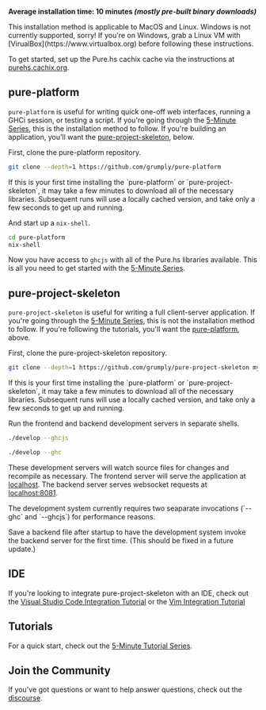 **Average installation time: 10 minutes _(mostly pre-built binary downloads)_**

<div class="info">
This installation method is applicable to MacOS and Linux. Windows is not currently supported, sorry! If you're on Windows, grab a Linux VM with [VirualBox](https://www.virtualbox.org) before following these instructions.
</div>

To get started, set up the Pure.hs cachix cache via the instructions at [purehs.cachix.org](https://purehs.cachix.org).

## pure-platform

`pure-platform` is useful for writing quick one-off web interfaces, running a GHCi session, or testing a script. If you're going through the [5-Minute Series](/tutorials/5-minute), this is the installation method to follow. If you're building an application, you'll want the [pure-project-skeleton](#pure-project-skeleton), below.

First, clone the pure-platform repository.

```bash
git clone --depth=1 https://github.com/grumply/pure-platform
```

<div class="info">
If this is your first time installing the `pure-platform` or `pure-project-skeleton`, it may take a few minutes to download all of the necessary libraries. Subsequent runs will use a locally cached version, and take only a few seconds to get up and running.
</div>

And start up a `nix-shell`.

```bash
cd pure-platform
nix-shell
```

Now you have access to `ghcjs` with all of the Pure.hs libraries available. This is all you need to get started with the [5-Minute Series](/tutorials/5-minute).

## pure-project-skeleton

`pure-project-skeleton` is useful for writing a full client-server application. If you're going through the [5-Minute Series](/tutorials/5-minute), this is not the installation method to follow. If you're following the tutorials, you'll want the [pure-platform](#pure-platform), above.

First, clone the pure-project-skeleton repository. 

```bash
git clone --depth=1 https://github.com/grumply/pure-project-skeleton myapp/
```

<div class="info">
If this is your first time installing the `pure-platform` or `pure-project-skeleton`, it may take a few minutes to download all of the necessary libraries. Subsequent runs will use a locally cached version, and take only a few seconds to get up and running.
</div>

Run the frontend and backend development servers in separate shells. 

```bash
./develop --ghcjs
```

```bash
./develop --ghc
```

These development servers will watch source files for changes and recompile as necessary.  The frontend server will serve the application at [localhost](localhost). The backend server serves websocket requests at [localhost:8081](localhost:8081).

<div class="info">
The development system currently requires two seaparate invocations (`--ghc` and `--ghcjs`) for performance reasons.

Save a backend file after startup to have the development system invoke the backend server for the first time. (This should be fixed in a future update.)
</div>

## IDE

If you're looking to integrate pure-project-skeleton with an IDE, check out the [Visual Studio Code Integration Tutorial](./vscode) or the [Vim Integration Tutorial](./vim)

## Tutorials

For a quick start, check out the [5-Minute Tutorial Series](/tutorials/5-minute).

## Join the Community

If you've got questions or want to help answer questions, check out the [discourse](http://discourse.purehs.org).

